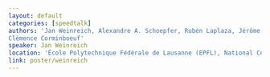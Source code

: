 ```yaml
---
layout: default
categories: [speedtalk]
authors: 'Jan Weinreich, Alexandre A. Schoepfer, Rubén Laplaza, Jérôme Waser,
Clémence Corminboeuf'
speaker: Jan Weinreich 
location: 'École Polytechnique Fédérale de Lausanne (EPFL), National Center for Competence in Research-Catalysis (NCCR-Catalysis)'
link: poster/weinreich
---
```

